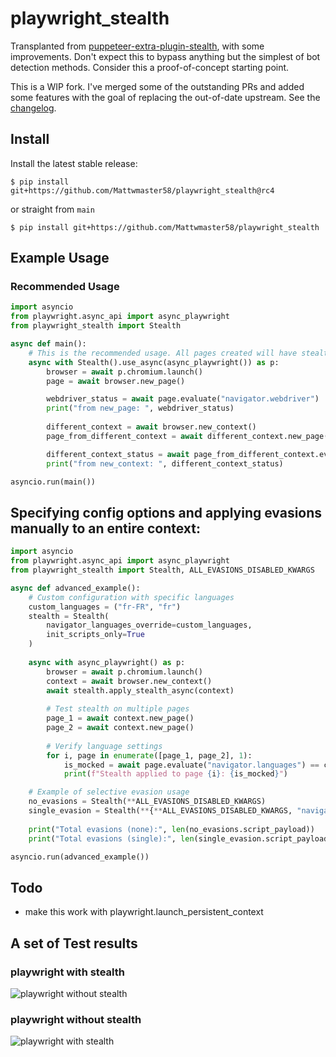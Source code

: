 # playwright_stealth

Transplanted from [puppeteer-extra-plugin-stealth](https://github.com/berstend/puppeteer-extra/tree/master/packages/puppeteer-extra-plugin-stealth), with some improvements. Don't expect this to bypass anything but the simplest of bot detection methods. Consider this a proof-of-concept starting point.

This is a WIP fork. I've merged some of the outstanding PRs and added some features with the goal of replacing the out-of-date upstream. See the [changelog](./README.md).

## Install

Install the latest stable release:
```
$ pip install git+https://github.com/Mattwmaster58/playwright_stealth@rc4
```
or straight from `main`
```
$ pip install git+https://github.com/Mattwmaster58/playwright_stealth
```

## Example Usage

### Recommended Usage
```python
import asyncio
from playwright.async_api import async_playwright
from playwright_stealth import Stealth

async def main():
    # This is the recommended usage. All pages created will have stealth applied:
    async with Stealth().use_async(async_playwright()) as p:
        browser = await p.chromium.launch()
        page = await browser.new_page()

        webdriver_status = await page.evaluate("navigator.webdriver")
        print("from new_page: ", webdriver_status)
        
        different_context = await browser.new_context()
        page_from_different_context = await different_context.new_page()

        different_context_status = await page_from_different_context.evaluate("navigator.webdriver")
        print("from new_context: ", different_context_status)

asyncio.run(main())
```

## Specifying config options and applying evasions manually to an entire context:
```python
import asyncio
from playwright.async_api import async_playwright
from playwright_stealth import Stealth, ALL_EVASIONS_DISABLED_KWARGS

async def advanced_example():
    # Custom configuration with specific languages
    custom_languages = ("fr-FR", "fr")
    stealth = Stealth(
        navigator_languages_override=custom_languages,
        init_scripts_only=True
    )
    
    async with async_playwright() as p:
        browser = await p.chromium.launch()
        context = await browser.new_context()
        await stealth.apply_stealth_async(context)
        
        # Test stealth on multiple pages
        page_1 = await context.new_page()
        page_2 = await context.new_page()
        
        # Verify language settings
        for i, page in enumerate([page_1, page_2], 1):
            is_mocked = await page.evaluate("navigator.languages") == custom_languages
            print(f"Stealth applied to page {i}: {is_mocked}")

    # Example of selective evasion usage
    no_evasions = Stealth(**ALL_EVASIONS_DISABLED_KWARGS)
    single_evasion = Stealth(**{**ALL_EVASIONS_DISABLED_KWARGS, "navigator_webdriver": True})
    
    print("Total evasions (none):", len(no_evasions.script_payload))
    print("Total evasions (single):", len(single_evasion.script_payload))

asyncio.run(advanced_example())
```

## Todo
 - make this work with playwright.launch_persistent_context

## A set of Test results

### playwright with stealth

![playwright without stealth](./images/example_with_stealth.png)

### playwright without stealth

![playwright with stealth](./images/example_without_stealth.png)
